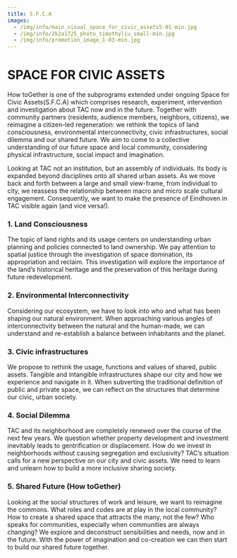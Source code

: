 ```yaml
---
title: S.F.C.A
images:
  - /img/info/main_visual_space_for_civic_assets5-01-min.jpg
  - /img/info/2k2a1725_photo_timothyliu_small-min.jpg
  - /img/info/promotion_image_1-03-min.jpg
---
```


# SPACE FOR CIVIC ASSETS

How toGether is one of the subprograms extended under ongoing Space for Civic Assets(S.F.C.A) which comprises research, experiment, intervention and investigation about TAC now and in the future. Together with community partners (residents, audience members, neighbors, citizens), we reimagine a citizen-led regeneration: we rethink the topics of land consciousness, environmental interconnectivity, civic infrastructures, social dilemma and our shared future. We aim to come to a collective understanding of our future space and local community, considering physical infrastructure, social impact and imagination.

Looking at TAC not an institution, but an assembly of individuals. Its body is expanded beyond disciplines onto all shared urban assets. As we move back and forth between a large and small view-frame, from individual to city, we reassess the relationship between macro and micro scale cultural engagement. Consequently, we want to make the presence of Eindhoven in TAC visible again (and vice versa!).

### 1. Land Consciousness

The topic of land rights and its usage centers on understanding urban planning and policies connected to land ownership. We pay attention to spatial justice through the investigation of space domination, its appropriation and reclaim. This investigation will explore the importance of the land’s historical heritage and the preservation of this heritage during future redevelopment.

### 2. Environmental Interconnectivity

Considering our ecosystem, we have to look into who and what has been shaping our natural environment. When approaching various angles of interconnectivity between the natural and the human-made, we can understand and re-establish a balance between inhabitants and the planet.

### 3. Civic infrastructures

We propose to rethink the usage, functions and values of shared, public assets. Tangible and intangible infrastructures shape our city and how we experience and navigate in it. When subverting the traditional definition of public and private space, we can reflect on the structures that determine our civic, urban society.

### 4. Social Dilemma

TAC and its neighborhood are completely renewed over the course of the next few years. We question whether property development and investment inevitably leads to gentrification or displacement. How do we invest in neighborhoods without causing segregation and exclusivity? TAC’s situation calls for a new perspective on our city and civic assets. We need to learn and unlearn how to build a more inclusive sharing society.

### 5. Shared Future (How toGether)

Looking at the social structures of work and leisure, we want to reimagine the commons. What roles and codes are at play in the local community? How to create a shared space that attracts the many, not the few? Who speaks for communities, especially when communities are always changing? We explore and deconstruct sensibilities and needs, now and in the future. With the power of imagination and co-creation we can then start to build our shared future together.
